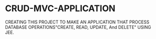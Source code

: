 # CRUD-MVC-APPLICATION

CREATING THIS PROJECT TO MAKE AN APPLICATION THAT PROCESS DATABASE OPERATIONS"CREATE, READ, UPDATE, And DELETE" USING JEE.
